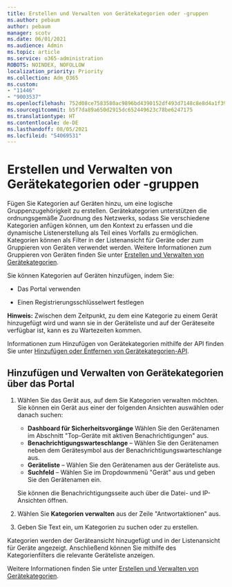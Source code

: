 ```yaml
---
title: Erstellen und Verwalten von Gerätekategorien oder -gruppen
ms.author: pebaum
author: pebaum
manager: scotv
ms.date: 06/01/2021
ms.audience: Admin
ms.topic: article
ms.service: o365-administration
ROBOTS: NOINDEX, NOFOLLOW
localization_priority: Priority
ms.collection: Adm_O365
ms.custom:
- "11446"
- "9003537"
ms.openlocfilehash: 752d08ce7583580ac9896bd4390152df493d7148c8e8d4a1f39d86fc87785a7f
ms.sourcegitcommit: b5f7da89a650d2915dc652449623c78be6247175
ms.translationtype: HT
ms.contentlocale: de-DE
ms.lasthandoff: 08/05/2021
ms.locfileid: "54069531"
---
```

# <a name="create-and-manage-device-tags-or-groups"></a>Erstellen und Verwalten von Gerätekategorien oder -gruppen

Fügen Sie Kategorien auf Geräten hinzu, um eine logische Gruppenzugehörigkeit zu erstellen. Gerätekategorien unterstützen die ordnungsgemäße Zuordnung des Netzwerks, sodass Sie verschiedene Kategorien anfügen können, um den Kontext zu erfassen und die dynamische Listenerstellung als Teil eines Vorfalls zu ermöglichen. Kategorien können als Filter in der Listenansicht für Geräte oder zum Gruppieren von Geräten verwendet werden. Weitere Informationen zum Gruppieren von Geräten finden Sie unter [Erstellen und Verwalten von Gerätekategorien](/microsoft-365/security/defender-endpoint/machine-tags).

Sie können Kategorien auf Geräten hinzufügen, indem Sie:

- Das Portal verwenden

- Einen Registrierungsschlüsselwert festlegen
 
**Hinweis:** Zwischen dem Zeitpunkt, zu dem eine Kategorie zu einem Gerät hinzugefügt wird und wann sie in der Geräteliste und auf der Geräteseite verfügbar ist, kann es zu Wartezeiten kommen.

Informationen zum Hinzufügen von Gerätekategorien mithilfe der API finden Sie unter [Hinzufügen oder Entfernen von Gerätekategorien-API](/microsoft-365/security/defender-endpoint/add-or-remove-machine-tags).

## <a name="add-and-manage-device-tags-using-the-portal"></a>Hinzufügen und Verwalten von Gerätekategorien über das Portal

1. Wählen Sie das Gerät aus, auf dem Sie Kategorien verwalten möchten. Sie können ein Gerät aus einer der folgenden Ansichten auswählen oder danach suchen:

    - **Dashboard für Sicherheitsvorgänge** Wählen Sie den Gerätenamen im Abschnitt "Top-Geräte mit aktiven Benachrichtigungen" aus.
    - **Benachrichtigungswarteschlange** – Wählen Sie den Gerätenamen neben dem Gerätesymbol aus der Benachrichtigungswarteschlange aus.
    - **Geräteliste** – Wählen Sie den Gerätenamen aus der Geräteliste aus.
    - **Suchfeld** – Wählen Sie im Dropdownmenü "Gerät" aus und geben Sie den Gerätenamen ein.

    Sie können die Benachrichtigungsseite auch über die Datei- und IP-Ansichten öffnen.

1. Wählen Sie **Kategorien verwalten** aus der Zeile "Antwortaktionen" aus.

1. Geben Sie Text ein, um Kategorien zu suchen oder zu erstellen.

Kategorien werden der Geräteansicht hinzugefügt und in der Listenansicht für Geräte angezeigt. Anschließend können Sie mithilfe des Kategorienfilters die relevante Geräteliste anzeigen.

Weitere Informationen finden Sie unter [Erstellen und Verwalten von Gerätekategorien](/microsoft-365/security/defender-endpoint/machine-tags).